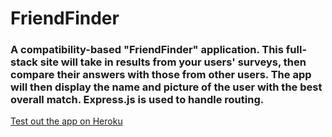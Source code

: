 # FriendFinder

### A compatibility-based "FriendFinder" application. This full-stack site will take in results from your users' surveys, then compare their answers with those from other users. The app will then display the name and picture of the user with the best overall match. Express.js is used to handle routing. 

[Test out the app on Heroku](https://mysterious-shelf-67109.herokuapp.com/)
